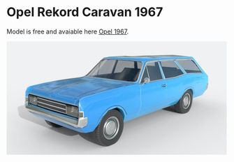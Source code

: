 # Opel Rekord Caravan 1967 

Model is free and avaiable here [Opel 1967](https://www.turbosquid.com/it/3d-models/3d-low-poly-car-opel-rekord-caravan-1967-model-1767474). 

![alt text](opel_1967_turbosquid.jpeg)